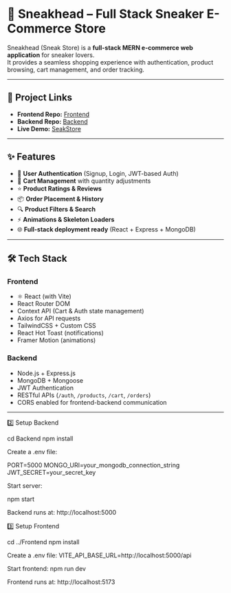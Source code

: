 # 👟 Sneakhead – Full Stack Sneaker E-Commerce Store

Sneakhead (Sneak Store) is a **full-stack MERN e-commerce web application** for sneaker lovers.  
It provides a seamless shopping experience with authentication, product browsing, cart management, and order tracking.

---

## 🔗 Project Links
- **Frontend Repo:** [Frontend](./Frontend)  
- **Backend Repo:** [Backend](./Backend)  
- **Live Demo:** [SeakStore](https://sneak-store.vercel.app/)  

---

## ✨ Features
- 👤 **User Authentication** (Signup, Login, JWT-based Auth)
- 🛒 **Cart Management** with quantity adjustments
- ⭐ **Product Ratings & Reviews**
- 📦 **Order Placement & History**
- 🔍 **Product Filters & Search**
- ⚡ **Animations & Skeleton Loaders**
- 🌐 **Full-stack deployment ready** (React + Express + MongoDB)

---

## 🛠 Tech Stack

### Frontend
- ⚛️ React (with Vite)
- React Router DOM
- Context API (Cart & Auth state management)
- Axios for API requests
- TailwindCSS + Custom CSS
- React Hot Toast (notifications)
- Framer Motion (animations)

### Backend
- Node.js + Express.js
- MongoDB + Mongoose
- JWT Authentication
- RESTful APIs (`/auth`, `/products`, `/cart`, `/orders`)
- CORS enabled for frontend-backend communication

---

2️⃣ Setup Backend

cd Backend
npm install

Create a .env file:

PORT=5000
MONGO_URI=your_mongodb_connection_string
JWT_SECRET=your_secret_key

Start server:

npm start

Backend runs at: http://localhost:5000

3️⃣ Setup Frontend

cd ../Frontend
npm install

Create a .env file:
VITE_API_BASE_URL=http://localhost:5000/api

Start frontend:
npm run dev

Frontend runs at: http://localhost:5173
